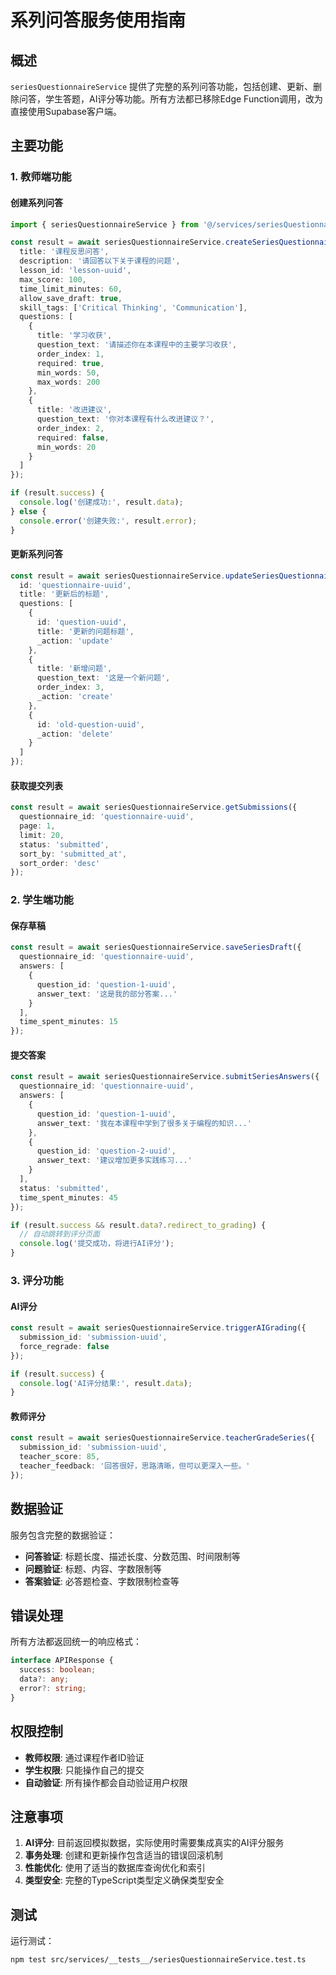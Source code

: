 # 系列问答服务使用指南

## 概述

`seriesQuestionnaireService` 提供了完整的系列问答功能，包括创建、更新、删除问答，学生答题，AI评分等功能。所有方法都已移除Edge Function调用，改为直接使用Supabase客户端。

## 主要功能

### 1. 教师端功能

#### 创建系列问答
```typescript
import { seriesQuestionnaireService } from '@/services/seriesQuestionnaireService';

const result = await seriesQuestionnaireService.createSeriesQuestionnaire({
  title: '课程反思问答',
  description: '请回答以下关于课程的问题',
  lesson_id: 'lesson-uuid',
  max_score: 100,
  time_limit_minutes: 60,
  allow_save_draft: true,
  skill_tags: ['Critical Thinking', 'Communication'],
  questions: [
    {
      title: '学习收获',
      question_text: '请描述你在本课程中的主要学习收获',
      order_index: 1,
      required: true,
      min_words: 50,
      max_words: 200
    },
    {
      title: '改进建议',
      question_text: '你对本课程有什么改进建议？',
      order_index: 2,
      required: false,
      min_words: 20
    }
  ]
});

if (result.success) {
  console.log('创建成功:', result.data);
} else {
  console.error('创建失败:', result.error);
}
```

#### 更新系列问答
```typescript
const result = await seriesQuestionnaireService.updateSeriesQuestionnaire({
  id: 'questionnaire-uuid',
  title: '更新后的标题',
  questions: [
    {
      id: 'question-uuid',
      title: '更新的问题标题',
      _action: 'update'
    },
    {
      title: '新增问题',
      question_text: '这是一个新问题',
      order_index: 3,
      _action: 'create'
    },
    {
      id: 'old-question-uuid',
      _action: 'delete'
    }
  ]
});
```

#### 获取提交列表
```typescript
const result = await seriesQuestionnaireService.getSubmissions({
  questionnaire_id: 'questionnaire-uuid',
  page: 1,
  limit: 20,
  status: 'submitted',
  sort_by: 'submitted_at',
  sort_order: 'desc'
});
```

### 2. 学生端功能

#### 保存草稿
```typescript
const result = await seriesQuestionnaireService.saveSeriesDraft({
  questionnaire_id: 'questionnaire-uuid',
  answers: [
    {
      question_id: 'question-1-uuid',
      answer_text: '这是我的部分答案...'
    }
  ],
  time_spent_minutes: 15
});
```

#### 提交答案
```typescript
const result = await seriesQuestionnaireService.submitSeriesAnswers({
  questionnaire_id: 'questionnaire-uuid',
  answers: [
    {
      question_id: 'question-1-uuid',
      answer_text: '我在本课程中学到了很多关于编程的知识...'
    },
    {
      question_id: 'question-2-uuid',
      answer_text: '建议增加更多实践练习...'
    }
  ],
  status: 'submitted',
  time_spent_minutes: 45
});

if (result.success && result.data?.redirect_to_grading) {
  // 自动跳转到评分页面
  console.log('提交成功，将进行AI评分');
}
```

### 3. 评分功能

#### AI评分
```typescript
const result = await seriesQuestionnaireService.triggerAIGrading({
  submission_id: 'submission-uuid',
  force_regrade: false
});

if (result.success) {
  console.log('AI评分结果:', result.data);
}
```

#### 教师评分
```typescript
const result = await seriesQuestionnaireService.teacherGradeSeries({
  submission_id: 'submission-uuid',
  teacher_score: 85,
  teacher_feedback: '回答很好，思路清晰，但可以更深入一些。'
});
```

## 数据验证

服务包含完整的数据验证：

- **问答验证**: 标题长度、描述长度、分数范围、时间限制等
- **问题验证**: 标题、内容、字数限制等
- **答案验证**: 必答题检查、字数限制检查等

## 错误处理

所有方法都返回统一的响应格式：

```typescript
interface APIResponse {
  success: boolean;
  data?: any;
  error?: string;
}
```

## 权限控制

- **教师权限**: 通过课程作者ID验证
- **学生权限**: 只能操作自己的提交
- **自动验证**: 所有操作都会自动验证用户权限

## 注意事项

1. **AI评分**: 目前返回模拟数据，实际使用时需要集成真实的AI评分服务
2. **事务处理**: 创建和更新操作包含适当的错误回滚机制
3. **性能优化**: 使用了适当的数据库查询优化和索引
4. **类型安全**: 完整的TypeScript类型定义确保类型安全

## 测试

运行测试：
```bash
npm test src/services/__tests__/seriesQuestionnaireService.test.ts
```
